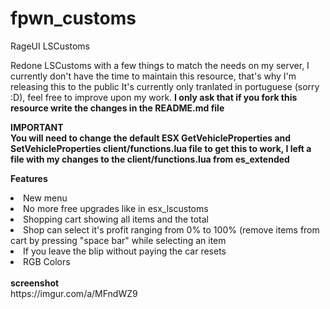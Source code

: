 # fpwn_customs
RageUI LSCustoms

Redone LSCustoms with a few things to match the needs on my server, I currently don't have the time to maintain this resource, that's why I'm releasing this to the public
It's currently only tranlated in portuguese (sorry :D), feel free to improve upon my work. <b>I only ask that if you fork this resource write the changes in the README.md file</b>

<b>IMPORTANT</b><br>
<b>You will need to change the default ESX GetVehicleProperties and SetVehicleProperties client/functions.lua file to get this to work, I left a file with my changes to the client/functions.lua from es_extended</b>

<b>Features</b>
<li>New menu</li>
<li>No more free upgrades like in esx_lscustoms</li>
<li>Shopping cart showing all items and the total</li>
<li>Shop can select it's profit ranging from 0% to 100% (remove items from cart by pressing "space bar" while selecting an item</li>
<li>If you leave the blip without paying the car resets</li>
<li>RGB Colors</li>
<br>
<b>screenshot</b><br>
https://imgur.com/a/MFndWZ9
